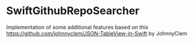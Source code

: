 # SwiftGithubRepoSearcher
Implementation of some additional features based on this https://github.com/johnnyclem/JSON-TableView-in-Swift by JohnnyClem

